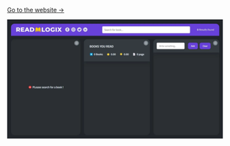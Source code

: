 [Go to the website ->](https://read-logix.netlify.app/)

![External Image](https://raw.githubusercontent.com/Abdusbai/img/main/read-logix.webp)
